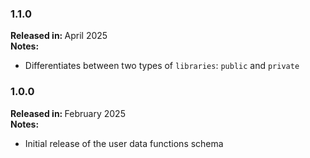 ### 1.1.0

<b>Released in: </b> April 2025 <br />
<b>Notes: </b> 
- Differentiates between two types of `libraries`: `public` and `private`

### 1.0.0

<b>Released in: </b> February 2025 <br />
<b>Notes: </b> 
- Initial release of the user data functions schema
